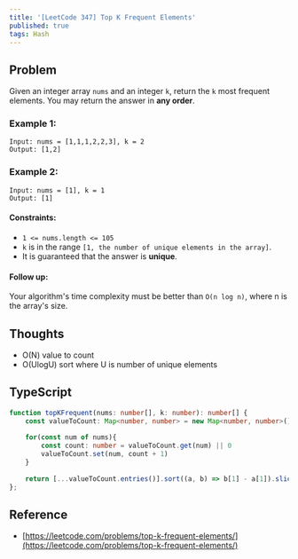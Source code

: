 ```yaml
---
title: '[LeetCode 347] Top K Frequent Elements'
published: true
tags: Hash
---
```


## Problem

Given an integer array `nums` and an integer `k`, return the `k` most frequent elements. You may return the answer in **any order**.

### Example 1:

```
Input: nums = [1,1,1,2,2,3], k = 2
Output: [1,2]
```

### Example 2:

```
Input: nums = [1], k = 1
Output: [1]
```

#### Constraints:

- `1 <= nums.length <= 105`
- `k` is in the range `[1, the number of unique elements in the array]`.
- It is guaranteed that the answer is **unique**.
 
#### Follow up:

Your algorithm's time complexity must be better than `O(n log n)`, where n is the array's size.

## Thoughts

- O(N) value to count
- O(UlogU) sort where U is number of unique elements

## TypeScript

```typescript
function topKFrequent(nums: number[], k: number): number[] {
    const valueToCount: Map<number, number> = new Map<number, number>();
    
    for(const num of nums){
        const count: number = valueToCount.get(num) || 0
        valueToCount.set(num, count + 1)
    }
    
    return [...valueToCount.entries()].sort((a, b) => b[1] - a[1]).slice(0, k).map(entry => entry[0])
};
```

## Reference

- [https://leetcode.com/problems/top-k-frequent-elements/](https://leetcode.com/problems/top-k-frequent-elements/)